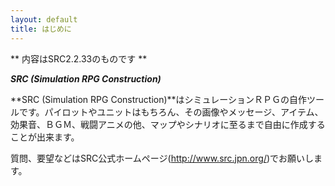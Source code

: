 ```yaml
---
layout: default
title: はじめに
---
```

** 内容はSRC2.2.33のものです **

***SRC (Simulation RPG Construction)***

**SRC (Simulation RPG Construction)**はシミュレーションＲＰＧの自作ツールです。パイロットやユニットはもちろん、その画像やメッセージ、アイテム、効果音、ＢＧＭ、戦闘アニメの他、マップやシナリオに至るまで自由に作成することが出来ます。

質問、要望などはSRC公式ホームページ(http://www.src.jpn.org/)でお願いします。
